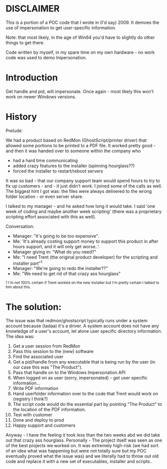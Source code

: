 DISCLAIMER
==========
This is a portion of a POC code that I wrote in (I'd say) 2009. It demoes the
use of impersonation to get user-specific information.

Note:  that most likely, in the age of Win64 you'd have to slightly do other 
things to get there.

Code written by myself, in my spare time on my own hardware - no work code was 
used to demo Impersonation.

Introduction
============
Get handle and pid, will impersonate. Once again - most likely this won't
work on newer Windows versions.

History
==========

Prelude:

We had a product based on RedMon (GhostScript/printer driver) that allowed
some portions to be printed to a PDF file. It worked pretty good - and then
it was handed over to someone within the company who
* had a hard time communicating
* added crazy features to the installer (spinning hourglass??)
* forced the installer to restart/reboot servers

It was so bad - that our company support team would spend hours to try to
fix up customers - and - it just didn't work. I joined some of the calls 
as well. The biggest hint I got was: the files were always delivered to 
the wrong folder location - or even server share.

I talked to my manager - and he asked how long it would take. I said 
'one week of coding and maybe another week scripting' (there was a proprietary
scripting effort associated with this as well). 

Conversation:

* Manager: "it's going to be too expensive".
* Me: 'It's already costing support money to support this product in after hours support, and it will only get worse..'.
* Manager giving in: "What do you need?"
* Me: "I need Trent (the original product developer) for the scripting and installer part"<sup>1</sup>
* Manager: "We're going to redo the installer??"
* Me: "We need to get rid of that crazy ass hourglass"

<sup>1 I'm not 100% certain if Trent worked on the new installer but I'm pretty certain I 
talked to him about this.</sup>

The solution:
=============
The issue was that redmon/ghostscript typically runs under a system account
because (tadaa) it's a driver. A system account does not have any knowledge
of a user's account, let alone user specific directory information. The idea
was:

1. Get a user session from RedMon
2. Pass this session to the (new) software
3. Find the associated user
4. Get a pid/handle from any executable that is being run by the user (in our case this was "The Product").
5. Pass that handle on to the Windows Impersonation API
6. When logged on as user (sorry, impersonated) - get user specific information...
7. Write PDF information
8. Hand userfolder information over to the code that Trent would work on (registry I think?)
9. The script code would do the essential part by pointing "The Product" to the location of the PDF information.
9. Test with customer
10. Done and deploy to prod
11. Happy support and customers

Anyway - I have the feeling it took less than the two weeks abd we did take 
out that crazy ass hourglass. Personally - The project itself was seen as one of the
best projects we worked on. It was extremely high-risk (we had sort of an idea what 
was happening but were not totally sure but my POC eventually proved what the
issue was) and we literally had to throw out old code and replace it with a new
set of executables, installer and scripts..
